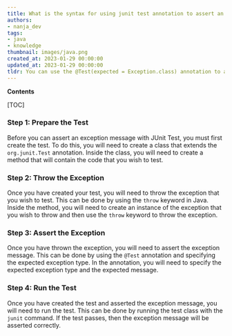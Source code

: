 ```yaml
---
title: What is the syntax for using junit test annotation to assert an exception message?
authors:
- nanja_dev
tags:
- java
- knowledge
thumbnail: images/java.png
created_at: 2023-01-29 00:00:00
updated_at: 2023-01-29 00:00:00
tldr: You can use the @Test(expected = Exception.class) annotation to assert an expected exception message with JUnit in Java.
---
```


**Contents**

[TOC]

### Step 1: Prepare the Test

Before you can assert an exception message with JUnit Test, you must first create the test. To do this, you will need to create a class that extends the `org.junit.Test` annotation. Inside the class, you will need to create a method that will contain the code that you wish to test.

### Step 2: Throw the Exception

Once you have created your test, you will need to throw the exception that you wish to test. This can be done by using the `throw` keyword in Java. Inside the method, you will need to create an instance of the exception that you wish to throw and then use the `throw` keyword to throw the exception.

### Step 3: Assert the Exception

Once you have thrown the exception, you will need to assert the exception message. This can be done by using the `@Test` annotation and specifying the expected exception type. In the annotation, you will need to specify the expected exception type and the expected message.

### Step 4: Run the Test

Once you have created the test and asserted the exception message, you will need to run the test. This can be done by running the test class with the `junit` command. If the test passes, then the exception message will be asserted correctly.
